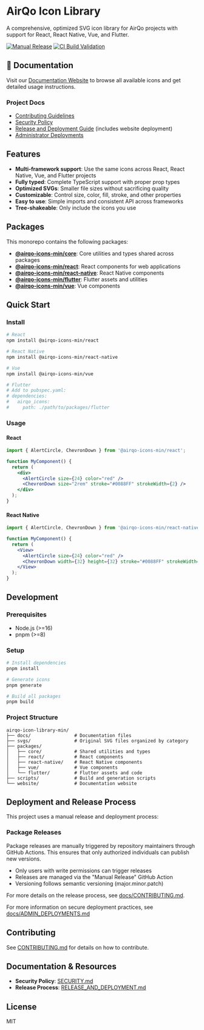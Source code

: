 # AirQo Icon Library

A comprehensive, optimized SVG icon library for AirQo projects with support for React, React Native, Vue, and Flutter.

[![Manual Release](https://github.com/OchiengPaul442/airqo-icon-library-min/actions/workflows/manual-release.yml/badge.svg)](https://github.com/OchiengPaul442/airqo-icon-library-min/actions/workflows/manual-release.yml)
[![CI Build Validation](https://github.com/OchiengPaul442/airqo-icon-library-min/actions/workflows/ci.yml/badge.svg)](https://github.com/OchiengPaul442/airqo-icon-library-min/actions/workflows/ci.yml)

## 📖 Documentation

Visit our [Documentation Website](https://ochiengpaul442.github.io/airqo-icon-library-min) to browse all available icons and get detailed usage instructions.

### Project Docs

- [Contributing Guidelines](./docs/CONTRIBUTING.md)
- [Security Policy](./docs/SECURITY.md)
- [Release and Deployment Guide](./docs/RELEASE_AND_DEPLOYMENT.md) (includes website deployment)
- [Administrator Deployments](./docs/ADMIN_DEPLOYMENTS.md)

## Features

- **Multi-framework support**: Use the same icons across React, React Native, Vue, and Flutter projects
- **Fully typed**: Complete TypeScript support with proper prop types
- **Optimized SVGs**: Smaller file sizes without sacrificing quality
- **Customizable**: Control size, color, fill, stroke, and other properties
- **Easy to use**: Simple imports and consistent API across frameworks
- **Tree-shakeable**: Only include the icons you use

## Packages

This monorepo contains the following packages:

- **[@airqo-icons-min/core](./packages/core/README.md)**: Core utilities and types shared across packages
- **[@airqo-icons-min/react](./packages/react/README.md)**: React components for web applications
- **[@airqo-icons-min/react-native](./packages/react-native/README.md)**: React Native components
- **[@airqo-icons-min/flutter](./packages/flutter/README.md)**: Flutter assets and utilities
- **[@airqo-icons-min/vue](./packages/vue/README.md)**: Vue components

## Quick Start

### Install

```bash
# React
npm install @airqo-icons-min/react

# React Native
npm install @airqo-icons-min/react-native

# Vue
npm install @airqo-icons-min/vue

# Flutter
# Add to pubspec.yaml:
# dependencies:
#   airqo_icons:
#     path: ./path/to/packages/flutter
```

### Usage

#### React

```jsx
import { AlertCircle, ChevronDown } from '@airqo-icons-min/react';

function MyComponent() {
  return (
    <div>
      <AlertCircle size={24} color="red" />
      <ChevronDown size="2rem" stroke="#0088FF" strokeWidth={2} />
    </div>
  );
}
```

#### React Native

```jsx
import { AlertCircle, ChevronDown } from '@airqo-icons-min/react-native';

function MyComponent() {
  return (
    <View>
      <AlertCircle size={24} color="red" />
      <ChevronDown width={32} height={32} stroke="#0088FF" strokeWidth={2} />
    </View>
  );
}
```

## Development

### Prerequisites

- Node.js (>=16)
- pnpm (>=8)

### Setup

```bash
# Install dependencies
pnpm install

# Generate icons
pnpm generate

# Build all packages
pnpm build
```

### Project Structure

```
airqo-icon-library-min/
├── docs/                # Documentation files
├── svgs/                # Original SVG files organized by category
├── packages/
│   ├── core/            # Shared utilities and types
│   ├── react/           # React components
│   ├── react-native/    # React Native components
│   ├── vue/             # Vue components
│   └── flutter/         # Flutter assets and code
├── scripts/             # Build and generation scripts
└── website/             # Documentation website
```

## Deployment and Release Process

This project uses a manual release and deployment process:

### Package Releases

Package releases are manually triggered by repository maintainers through GitHub Actions. This ensures that only authorized individuals can publish new versions.

- Only users with write permissions can trigger releases
- Releases are managed via the "Manual Release" GitHub Action
- Versioning follows semantic versioning (major.minor.patch)

For more details on the release process, see [docs/CONTRIBUTING.md](./docs/CONTRIBUTING.md).

For more information on secure deployment practices, see [docs/ADMIN_DEPLOYMENTS.md](./docs/ADMIN_DEPLOYMENTS.md)

## Contributing

See [CONTRIBUTING.md](./docs/CONTRIBUTING.md) for details on how to contribute.

## Documentation & Resources

- **Security Policy**: [SECURITY.md](./docs/SECURITY.md)
- **Release Process**: [RELEASE_AND_DEPLOYMENT.md](./docs/RELEASE_AND_DEPLOYMENT.md)

## License

MIT
